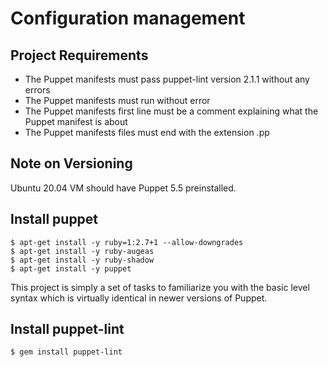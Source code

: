 # Configuration management

## Project Requirements

- The Puppet manifests must pass puppet-lint version 2.1.1 without any errors
- The  Puppet manifests must run without error
- The Puppet manifests first line must be a comment explaining what the Puppet
manifest is about
- The Puppet manifests files must end with the extension .pp

## Note on Versioning

Ubuntu 20.04 VM should have Puppet 5.5 preinstalled.

## Install puppet
```
$ apt-get install -y ruby=1:2.7+1 --allow-downgrades
$ apt-get install -y ruby-augeas
$ apt-get install -y ruby-shadow
$ apt-get install -y puppet
```
This project is simply a set of tasks to familiarize you with the basic level
syntax which is virtually identical in newer versions of Puppet.

## Install puppet-lint
```
$ gem install puppet-lint
```
